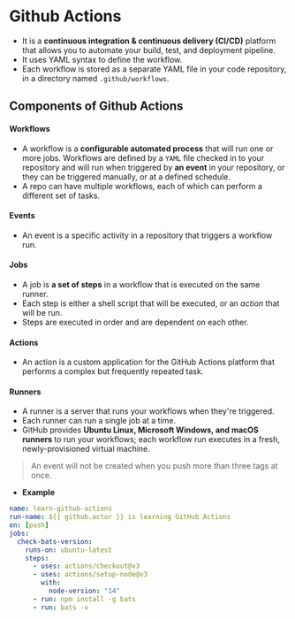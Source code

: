 # Github Actions

- It is a **continuous integration & continuous delivery (CI/CD)** platform that allows you to automate your build, test, and deployment pipeline.
- It uses YAML syntax to define the workflow.
- Each workflow is stored as a separate YAML file in your code repository, in a directory named `.github/workflows`.

## Components of Github Actions

#### Workflows

- A workflow is a **configurable automated process** that will run one or more jobs. Workflows are defined by a `YAML` file checked in to your repository and will run when triggered by **an event** in your repository, or they can be triggered manually, or at a defined schedule.
- A repo can have multiple workflows, each of which can perform a different set of tasks.

#### Events

- An event is a specific activity in a repository that triggers a workflow run.

#### Jobs

- A job is **a set of steps** in a workflow that is executed on the same runner.
- Each step is either a shell script that will be executed, or an _action_ that will be run.
- Steps are executed in order and are dependent on each other.

#### Actions

- An action is a custom application for the GitHub Actions platform that performs a complex but frequently repeated task.

#### Runners

- A runner is a server that runs your workflows when they're triggered.
- Each runner can run a single job at a time.
- GitHub provides **Ubuntu Linux, Microsoft Windows, and macOS runners** to run your workflows; each workflow run executes in a fresh, newly-provisioned virtual machine.

> An event will not be created when you push more than three tags at once.

- **Example**

```yaml
name: learn-github-actions
run-name: ${{ github.actor }} is learning GitHub Actions
on: [push]
jobs:
  check-bats-version:
    runs-on: ubuntu-latest
    steps:
      - uses: actions/checkout@v3
      - uses: actions/setup-node@v3
        with:
          node-version: "14"
      - run: npm install -g bats
      - run: bats -v
```
